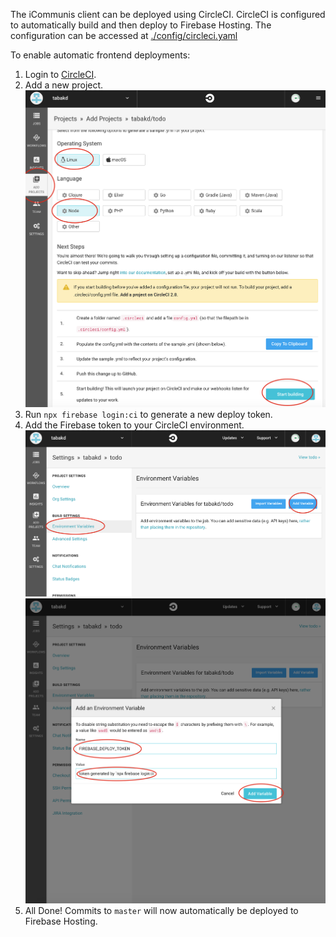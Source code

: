 The iCommunis client can be deployed using CircleCI.
CircleCI is configured to automatically build and then deploy to Firebase Hosting. The configuration can be accessed at [./config/circleci.yaml](../../.config/circleci.yaml)

To enable automatic frontend deployments:

1. Login to [CircleCI](circleci.com).
2. Add a new project.
   ![](./step1.png)
3. Run `npx firebase login:ci` to generate a new deploy token.
4. Add the Firebase token to your CircleCI environment.
   ![](./step2.png)
   ![](./step3.png)
5. All Done! Commits to `master` will now automatically be deployed to Firebase Hosting.

